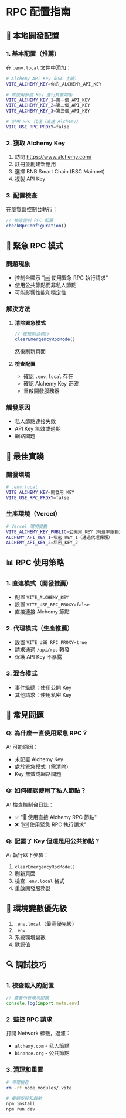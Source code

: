 # RPC 配置指南

## 🔧 本地開發配置

### 1. 基本配置（推薦）
在 `.env.local` 文件中添加：

```bash
# Alchemy API Key（BSC 主網）
VITE_ALCHEMY_KEY=你的_ALCHEMY_API_KEY

# 或使用多個 Key 進行負載均衡
VITE_ALCHEMY_KEY_1=第一個_API_KEY
VITE_ALCHEMY_KEY_2=第二個_API_KEY
VITE_ALCHEMY_KEY_3=第三個_API_KEY

# 禁用 RPC 代理（直連 Alchemy）
VITE_USE_RPC_PROXY=false
```

### 2. 獲取 Alchemy Key
1. 訪問 https://www.alchemy.com/
2. 註冊並創建新應用
3. 選擇 BNB Smart Chain (BSC Mainnet)
4. 複製 API Key

### 3. 配置檢查
在瀏覽器控制台執行：
```javascript
// 檢查當前 RPC 配置
checkRpcConfiguration()
```

## 🚨 緊急 RPC 模式

### 問題現象
- 控制台顯示 "🆘 使用緊急 RPC 執行請求"
- 使用公共節點而非私人節點
- 可能影響性能和穩定性

### 解決方法
1. **清除緊急模式**
   ```javascript
   // 在控制台執行
   clearEmergencyRpcMode()
   ```
   然後刷新頁面

2. **檢查配置**
   - 確認 `.env.local` 存在
   - 確認 Alchemy Key 正確
   - 重啟開發服務器

### 觸發原因
- 私人節點連接失敗
- API Key 無效或過期
- 網路問題

## 🎯 最佳實踐

### 開發環境
```bash
# .env.local
VITE_ALCHEMY_KEY=開發用_KEY
VITE_USE_RPC_PROXY=false
```

### 生產環境（Vercel）
```bash
# Vercel 環境變數
VITE_ALCHEMY_KEY_PUBLIC=公開用_KEY（有速率限制）
ALCHEMY_API_KEY_1=私密_KEY_1（通過代理保護）
ALCHEMY_API_KEY_2=私密_KEY_2
```

## 📊 RPC 使用策略

### 1. 直連模式（開發推薦）
- 配置 `VITE_ALCHEMY_KEY`
- 設置 `VITE_USE_RPC_PROXY=false`
- 直接連接 Alchemy 節點

### 2. 代理模式（生產推薦）
- 設置 `VITE_USE_RPC_PROXY=true`
- 請求通過 `/api/rpc` 轉發
- 保護 API Key 不暴露

### 3. 混合模式
- 事件監聽：使用公開 Key
- 其他請求：使用私密 Key

## 🐛 常見問題

### Q: 為什麼一直使用緊急 RPC？
A: 可能原因：
- 未配置 Alchemy Key
- 處於緊急模式（需清除）
- Key 無效或網路問題

### Q: 如何確認使用了私人節點？
A: 檢查控制台日誌：
- ✅ "🔑 使用直接 Alchemy RPC 節點"
- ❌ "🆘 使用緊急 RPC 執行請求"

### Q: 配置了 Key 但還是用公共節點？
A: 執行以下步驟：
1. `clearEmergencyRpcMode()`
2. 刷新頁面
3. 檢查 `.env.local` 格式
4. 重啟開發服務器

## 📝 環境變數優先級

1. `.env.local`（最高優先級）
2. `.env`
3. 系統環境變數
4. 默認值

## 🔍 調試技巧

### 1. 檢查載入的配置
```javascript
// 查看所有環境變數
console.log(import.meta.env)
```

### 2. 監控 RPC 請求
打開 Network 標籤，過濾：
- `alchemy.com` - 私人節點
- `binance.org` - 公共節點

### 3. 清理和重置
```bash
# 清理緩存
rm -rf node_modules/.vite

# 重新安裝和啟動
npm install
npm run dev
```
